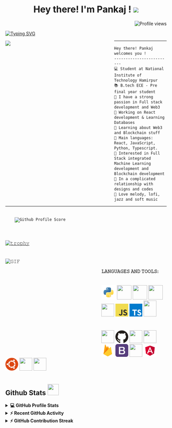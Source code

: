 <h1 align="center">
Hey there! I'm Pankaj !
  <img src="https://media.giphy.com/media/hvRJCLFzcasrR4ia7z/giphy.gif" width="30"></h1>
 <!--<img src="https://komarev.com/ghpvc/?username=Hey-there-its-Pankaj&label=Profile%20Views&color=0e75b6&style=flat" align='right' alt="Pankaj" />-->
 <img src="https://gpvc.arturio.dev/I-am-Pankaj" alt="Profile views" align='right'/> <a href="https://github.com/I-am-vishalmaurya/I-am-vishalmaurya/"> </a> 
<br/>

[![Typing SVG](https://readme-typing-svg.herokuapp.com?duration=5018&color=BE0CF7&center=true&vCenter=true&width=1000&height=100&lines=Hey%2C+there!!;It's+Pankaj.;Electronics+%26+Communication+Engineering+student+at+NIT+Hamirpur)](https://git.io/typing-svg)

<img align="left" src="https://user-images.githubusercontent.com/91022462/178403419-ed387a43-2110-4491-a445-906729069bfc.png" width="340" />
<hr>

```
Hey there! Pankaj welcomes you !
-------------------------
💻 Student at National Institute of Technology Hamirpur
📚 B.tech ECE - Pre final year student
📝 I have a strong passion in Full stack development and Web3
🔭 Working on React development & Learning Databases
🌱 Learning about Web3 and Blockchain stuff
🌟 Main languages: React, JavaScript, Python, Typescript.
🚩 Interested in Full Stack integrated Machine Learning development and Blockchain development
💖 In a complicated relationship with designs and codes
🎵 Love melody, lofi, jazz and soft music
```
<hr>

  <code>
    <img src="https://img.shields.io/badge/dynamic/json?label=Gitwar%20Profile%20Score&style=for-the-badge&color=ee6f57&logo=github&logoColor=white&query=score&url=http%3A%2F%2Fgitwar-Finnstar.herokuapp.com%2Fapi%2FPankaj" alt="𝙶𝚒𝚝𝚑𝚞𝚋 𝙿𝚛𝚘𝚏𝚒𝚕𝚎 𝚂𝚌𝚘𝚛𝚎">
  </code>
</p>

#

[![𝚝𝚛𝚘𝚙𝚑𝚢](https://github-profile-trophy.vercel.app/?username=Finnstar&column=8&margin-w=15&margin-h=15&no-bg=true&no-frame=true&theme=juicyfresh)](https://github.com/Finnstar)

<p align="center">


#

<a target="_blank"><img align="left" height="300" width="300" alt="𝙶𝙸𝙵" src="https://github.com/JayantGoel001/JayantGoel001/blob/master/GIF/github.gif"></a>
<br/>

**𝙻𝙰𝙽𝙶𝚄𝙰𝙶𝙴𝚂 𝙰𝙽𝙳 𝚃𝙾𝙾𝙻𝚂:**  
<br/>
<br/>
<code><img height="45" width="45" src="https://raw.githubusercontent.com/github/explore/80688e429a7d4ef2fca1e82350fe8e3517d3494d/topics/python/python.png"></code>
<code><img height="45" width="45" src="https://www.naveedashfaq.me/img/c++.png"></code>
<code><img height="45" width="45" src="https://cdn.iconscout.com/icon/free/png-512/c-programming-569564.png"></code>
<code><img height="45" width="45" src="https://www.vnurture.in/wp-content/uploads/2019/09/html5-icon-13.png"></code>
<code><img height="40" width="40" src="https://cdn.iconscout.com/icon/free/png-256/css-131-722685.png"></code>
<code><img height="40" width="40" src="https://raw.githubusercontent.com/github/explore/80688e429a7d4ef2fca1e82350fe8e3517d3494d/topics/javascript/javascript.png"></code>
<code><img height="40" width="40" src="https://raw.githubusercontent.com/github/explore/80688e429a7d4ef2fca1e82350fe8e3517d3494d/topics/typescript/typescript.png"></code>
<code><img height="50" width="40" src="https://user-images.githubusercontent.com/91022462/178396019-e1c75556-1e81-4f9e-a7d1-025244b6c5c3.png"></code>
#


<code><img height="40" width="40" src="https://upload.wikimedia.org/wikipedia/commons/thumb/3/3f/Git_icon.svg/1024px-Git_icon.svg.png"></code>
<code><img height="40" width="40" src="https://raw.githubusercontent.com/github/explore/80688e429a7d4ef2fca1e82350fe8e3517d3494d/topics/github-api/github-api.png"></code>
<code><img height="40" width="40" src="https://user-images.githubusercontent.com/91022462/178397301-1ec70b00-90d1-4471-b838-45f345f1c92c.png"></code>
<code><img height="40" width="40" src="https://user-images.githubusercontent.com/91022462/178399782-a66275df-2b01-4fc0-a7e6-c01695717580.png"></code>	
<code><img height="40" width="40" src="https://raw.githubusercontent.com/github/explore/80688e429a7d4ef2fca1e82350fe8e3517d3494d/topics/firebase/firebase.png"></code>
<code><img height="40" width="40" src="https://raw.githubusercontent.com/github/explore/80688e429a7d4ef2fca1e82350fe8e3517d3494d/topics/bootstrap/bootstrap.png"></code>
<code><img height="40" width="40" src="https://user-images.githubusercontent.com/91022462/178397458-97d80312-4caf-4349-94bb-9177b0775912.png"></code>
<code><img height="40" width="40" src="https://raw.githubusercontent.com/github/explore/80688e429a7d4ef2fca1e82350fe8e3517d3494d/topics/angular/angular.png"></code>
<code><img height="40" width="40" src="https://raw.githubusercontent.com/github/explore/80688e429a7d4ef2fca1e82350fe8e3517d3494d/topics/ubuntu/ubuntu.png"></code>
<code><img height="40" width="40" src="https://cdn.iconscout.com/icon/free/png-512/mongodb-3-1175138.png"></code>
<code><img height="40" width="40" src="https://www.logo.wine/a/logo/Ethereum/Ethereum-Logo.wine.svg"></code>
<br/>
	
#	
## Github Stats <img src = "https://i.pinimg.com/originals/65/c4/f4/65c4f452571be1261e9c623f7da488ac.gif" width = 35px height = 35px>


<details> 
  <summary><b>💻 GitHub Profile Stats</b></summary>
  <br/>
  <p align="center">
  <a href="https://github.com/anuraghazra/github-readme-stats"><img alt="Pankaj's Github Stats" src="https://github-readme-stats.vercel.app/api?username=Finnstar&show_icons=true&count_private=true&theme=dark" height="192px"/></a>
<br/>
  &nbsp;
	  <img src="https://github-readme-stats.vercel.app/api/top-langs?username=Finnstar&show_icons=true&locale=en&layout=compact&theme=dark" alt="nneji123" height="192px"/>
  <br/>
	  
  </p>
</details>


<details>
  <summary><b>⚡ Recent GitHub Activity</b></summary>
  <br/>
   <a href="https://github.com/Finnstar"><img alt="Pankaj's Activity Graph" src="https://activity-graph.herokuapp.com/graph?username=Finnstar&theme=react-dark&hide_border=true&area=true" /></a>
  <br/>

</details>

<details>
  <summary><b>⚡ GitHub Contribution Streak</b></summary>
  <br/>
  <a>
    <img height="150" width="175" src="https://user-images.githubusercontent.com/91022462/194767428-fb453eb6-db00-43bb-a6ec-cb8ab20831b5.png">    
    <img align="center" src="https://github-readme-streak-stats.herokuapp.com/?user=Finnstar&theme=dark&hide_border=true"/>
    <img height="150" width="175" src="https://user-images.githubusercontent.com/91022462/194767425-c769f276-1158-4055-8c52-e07782a4ed76.png">
  </a>
</p>
  <br
</details>

----

<p align="center">
  <img  src="https://github.com/Finnstar/Finnstar/blob/output/github-contribution-grid-snake.svg"
    alt="example" />
</p>

------
<br/>

## You can help me by Donating

[![BuyMeACoffee](https://img.shields.io/badge/Buy%20Me%20a%20Coffee-ffdd00?style=for-the-badge&logo=buy-me-a-coffee&logoColor=black)](https://ko-fi.com/N4N1DM2X4)
